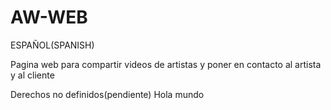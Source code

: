 # AW-WEB

ESPAÑOL(SPANISH)

Pagina web para compartir videos de artistas y poner en contacto al artista y al cliente

Derechos no definidos(pendiente)
Hola mundo
